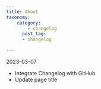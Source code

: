 ```yaml
---
title: About
taxonomy:
    category:
        - changelog
      post_tag:
      - changelog

---
```


2023-03-07
- Integrate Changelog with GitHub
- Update page title

